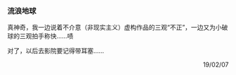 ### 流浪地球

真神奇，我一边说着不介意（非现实主义）虚构作品的三观“不正”，一边又为小破球的三观拍手称快……啧

对了，以后去影院要记得带耳塞……

<p align="right">19/02/07</p>